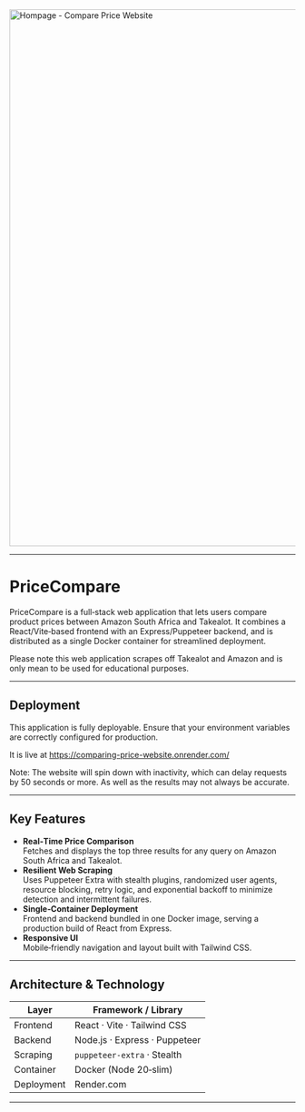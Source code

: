  <img width="1916" height="944" alt="Hompage - Compare Price Website" src="https://github.com/user-attachments/assets/73ff7151-47a7-4362-a90b-39f02a0d9891" />

---
 
# PriceCompare

PriceCompare is a full‑stack web application that lets users compare product prices between Amazon South Africa and Takealot. It combines a React/Vite‑based frontend with an Express/Puppeteer backend, and is distributed as a single Docker container for streamlined deployment.

Please note this web application scrapes off Takealot and Amazon and is only mean to be used for educational purposes.

---

## Deployment

This application is fully deployable. Ensure that your environment variables are correctly configured for production.

It is live at https://comparing-price-website.onrender.com/

Note: The website will spin down with inactivity, which can delay requests by 50 seconds or more. As well as the results may not always be accurate. 

---

## Key Features

- **Real‑Time Price Comparison**  
  Fetches and displays the top three results for any query on Amazon South Africa and Takealot.  
- **Resilient Web Scraping**  
  Uses Puppeteer Extra with stealth plugins, randomized user agents, resource blocking, retry logic, and exponential backoff to minimize detection and intermittent failures.  
- **Single‑Container Deployment**  
  Frontend and backend bundled in one Docker image, serving a production build of React from Express.  
- **Responsive UI**  
  Mobile‑friendly navigation and layout built with Tailwind CSS.  

---

## Architecture & Technology

| Layer        | Framework / Library            |
|--------------|--------------------------------|
| Frontend     | React · Vite · Tailwind CSS    |
| Backend      | Node.js · Express · Puppeteer  |
| Scraping     | `puppeteer-extra` · Stealth    |
| Container    | Docker (Node 20‑slim)          |
| Deployment   | Render.com                     |

---
